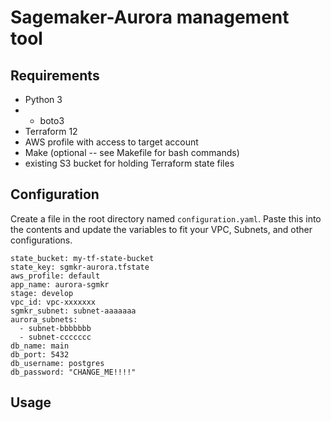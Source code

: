 # Sagemaker-Aurora management tool

## Requirements
 - Python 3
 - - boto3
 - Terraform 12
 - AWS profile with access to target account
 - Make (optional -- see Makefile for bash commands)
 - existing S3 bucket for holding Terraform state files

## Configuration
Create a file in the root directory named `configuration.yaml`.  Paste this into the contents and update the variables to fit your VPC, Subnets, and other configurations.

```
state_bucket: my-tf-state-bucket
state_key: sgmkr-aurora.tfstate
aws_profile: default
app_name: aurora-sgmkr
stage: develop
vpc_id: vpc-xxxxxxx
sgmkr_subnet: subnet-aaaaaaa
aurora_subnets:
  - subnet-bbbbbbb
  - subnet-ccccccc
db_name: main
db_port: 5432
db_username: postgres
db_password: "CHANGE_ME!!!!"
```

## Usage


